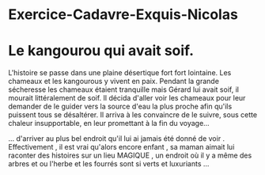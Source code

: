 # Exercice-Cadavre-Exquis-Nicolas

# Le kangourou qui avait soif.

L'histoire se passe dans une plaine désertique fort fort lointaine.
Les chameaux et les kangourous y vivent en paix.
Pendant la grande sécheresse les chameaux étaient tranquille mais Gérard lui avait soif, il mourait littéralement de soif. Il décida d'aller voir les chameaux pour leur demander de le guider vers la source d'eau la plus proche afin qu'ils puissent tous se désaltérer. Il arriva à les convaincre de le suivre, sous cette chaleur insupportable, en leur promettant à la fin du voyage...

... d'arriver au plus bel endroit qu'il lui ai jamais été donné de voir . Effectivement , il est vrai qu'alors encore enfant , sa maman aimait lui raconter des histoires sur un lieu MAGIQUE , un endroit où il y a même des arbres  et ou l'herbe et les fourrés sont si verts et luxuriants ... 

[comment]: <> (This is a comment, it will not be included)

